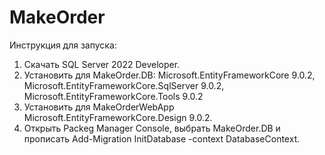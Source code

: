 # MakeOrder


Инструкция для запуска:
1. Скачать SQL Server 2022 Developer.
2. Установить для MakeOrder.DB:
  Microsoft.EntityFrameworkCore 9.0.2,
  Microsoft.EntityFrameworkCore.SqlServer 9.0.2,
  Microsoft.EntityFrameworkCore.Tools 9.0.2
3. Установить для MakeOrderWebApp Microsoft.EntityFrameworkCore.Design 9.0.2.
4. Открыть Packeg Manager Console, выбрать MakeOrder.DB и прописать Add-Migration InitDatabase -context DatabaseContext.
